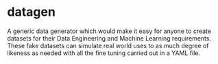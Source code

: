 # datagen
A generic data generator which would make it easy for anyone to create datasets for their Data Engineering and Machine Learning requirements. 
These fake datasets can simulate real world uses to as much degree of likeness as needed with all the fine tuning carried out in a YAML file. 
